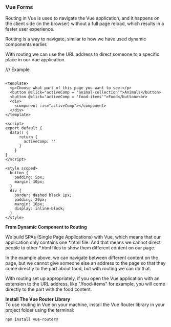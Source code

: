 ### Vue Forms


Routing in Vue is used to navigate the Vue application, and it happens on the client side (in the browser) without a full page reload, which results in a faster user experience.

Routing is a way to navigate, similar to how we have used dynamic components earlier.

With routing we can use the URL address to direct someone to a specific place in our Vue application.

///
Example



```vue

<template>
  <p>Choose what part of this page you want to see:</p>
  <button @click="activeComp = 'animal-collection'">Animals</button>
  <button @click="activeComp = 'food-items'">Food</button><br>
  <div>
    <component :is="activeComp"></component>
  </div>
</template>

<script>
export default {
  data() {
      return {
        activeComp: ''
      }
    }
}
</script>

<style scoped>
  button {
    padding: 5px;
    margin: 10px;
  }
  div {
    border: dashed black 1px;
    padding: 20px;
    margin: 10px;
    display: inline-block;
  }
</style>
```

**From Dynamic Component to Routing**

We build SPAs (Single Page Applications) with Vue, which means that our application only contains one *.html file. And that means we cannot direct people to other *.html files to show them different content on our page.

In the example above, we can navigate between different content on the page, but we cannot give someone else an address to the page so that they come directly to the part about food, but with routing we can do that.

With routing set up appropriately, if you open the Vue application with an extension to the URL address, like "/food-items" for example, you will come directly to the part with the food content.

**Install The Vue Router Library**<br>
To use routing in Vue on your machine, install the Vue Router library in your project folder using the terminal:

```
npm install vue-router@
```


